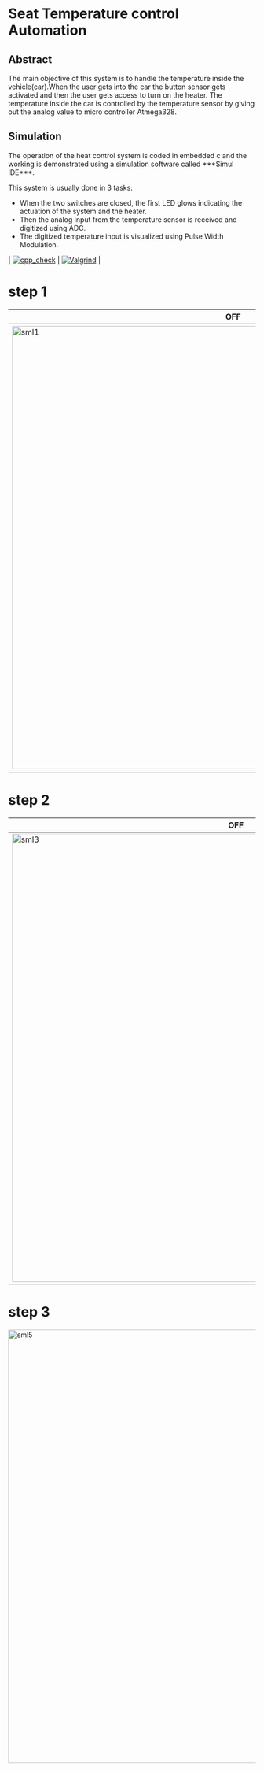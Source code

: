 # Seat Temperature control Automation

 ## Abstract

The main objective of this system is to handle the temperature inside the vehicle(car).When the user gets into the car the button sensor gets activated and then the user gets access to turn on the heater. The temperature inside the car is controlled by the temperature sensor by giving out  the analog value to micro controller Atmega328.    

## Simulation

The operation of the heat control system is coded in embedded c and the working is demonstrated using a simulation software called \*\*\*Simul IDE\*\*\*.

This system is usually done in 3 tasks:

- When the two switches are closed, the first LED glows indicating the actuation of the system and the heater.
- Then the analog input from the temperature sensor is received and digitized using ADC.
- The digitized temperature input is visualized using Pulse Width Modulation.


| [![cpp_check](https://github.com/k-subhash123/M2-EmbSys/actions/workflows/cppcheck.yml/badge.svg)](https://github.com/k-subhash123/M2-EmbSys/actions/workflows/cppcheck.yml) | [![Valgrind](https://github.com/k-subhash123/M2-EmbSys/actions/workflows/Valgrind.yml/badge.svg)](https://github.com/k-subhash123/M2-EmbSys/actions/workflows/Valgrind.yml) |
# step 1

| **OFF** | **ON** |
| --- | --- |
| <img width="900" alt="sml1" src="https://user-images.githubusercontent.com/98833482/157181792-cbe5bcad-2e81-495c-a2a3-757dc04dc7b2.png"> | <img width="904" alt="sml2" src="https://user-images.githubusercontent.com/98833482/157181844-5dda8c8c-f2ff-43c7-8491-8673121d5651.png"> |


# step 2

| **OFF** | **ON** |
| --- | --- |
| <img width="911" alt="sml3" src="https://user-images.githubusercontent.com/98833482/157182014-3d997037-56a8-419e-bab8-20d66e4b98df.png"> | <img width="909" alt="sml4" src="https://user-images.githubusercontent.com/98833482/157182054-ac228a0c-0025-40cc-8ed7-1ac319d03464.png"> |


# step 3

<img width="881" alt="sml5" src="https://user-images.githubusercontent.com/98833482/157182228-c459783f-4dc7-4196-a166-82f46243f990.png">

